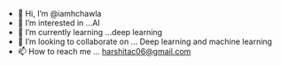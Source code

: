 - 👋 Hi, I’m @iamhchawla
- 👀 I’m interested in ...AI
- 🌱 I’m currently learning ...deep learning
- 💞️ I’m looking to collaborate on ... Deep learning and machine learning
- 📫 How to reach me ... harshitac06@gmail.com
<!---
iamhchawla/iamhchawla is a ✨ special ✨ repository because its `README.md` (this file) appears on your GitHub profile.
You can click the Preview link to take a look at your changes.
--->

